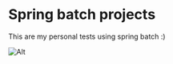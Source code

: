 # Spring batch projects

This are my personal tests using spring batch :)

![Alt](https://repobeats.axiom.co/api/embed/5a20dd25b052df95717ac3950a707392ef561bc5.svg "Repobeats analytics image")
